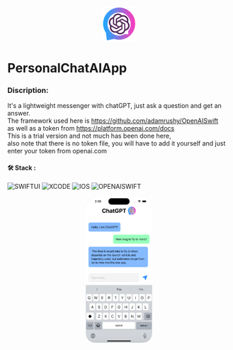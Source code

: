 <p align="center">
<img src="PersonalChatAIApp/Assets.xcassets/openAi.imageset/logo.png" width="80" height="80"/>   
</p>

# PersonalChatAIApp 
 
### Discription:
It's a lightweight messenger with chatGPT, just ask a question and get an answer.</br>The framework used here is https://github.com/adamrushy/OpenAISwift
</br>as well as a token from https://platform.openai.com/docs</br>
This is a trial version and not much has been done here,</br>also note that there is no token file, you will have to add it yourself and just enter your token from openai.com

#### :hammer_and_wrench: Stack :

![SWIFTUI](https://img.shields.io/badge/-SWIFTUI-blue)
![XCODE](https://img.shields.io/badge/-XCODE-blueviolet)
![IOS](https://img.shields.io/badge/-iOS-blue)
![OPENAISWIFT](https://img.shields.io/badge/-OPENAISWIFT-orange)


<p align="center">
<img src="screeshot.png" width="150" height="330"/>                                                                                                                                  
</p>



